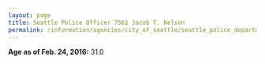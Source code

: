 ```yaml
---
layout: page
title: Seattle Police Officer 7561 Jacob T. Nelson
permalink: /information/agencies/city_of_seattle/seattle_police_department/copbook/7561/
---
```


**Age as of Feb. 24, 2016:** 31.0
